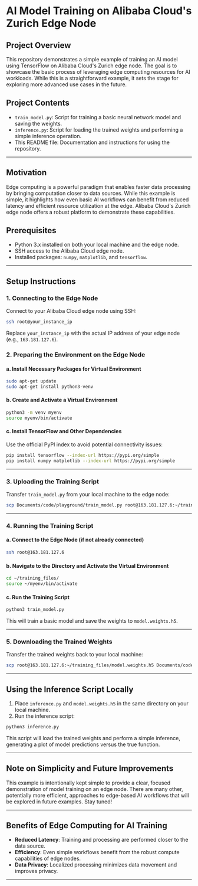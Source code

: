 # AI Model Training on Alibaba Cloud's Zurich Edge Node

## Project Overview

This repository demonstrates a simple example of training an AI model using TensorFlow on Alibaba Cloud's Zurich edge node. The goal is to showcase the basic process of leveraging edge computing resources for AI workloads. While this is a straightforward example, it sets the stage for exploring more advanced use cases in the future.

## Project Contents

- `train_model.py`: Script for training a basic neural network model and saving the weights.
- `inference.py`: Script for loading the trained weights and performing a simple inference operation.
- This README file: Documentation and instructions for using the repository.

---

## Motivation

Edge computing is a powerful paradigm that enables faster data processing by bringing computation closer to data sources. While this example is simple, it highlights how even basic AI workflows can benefit from reduced latency and efficient resource utilization at the edge. Alibaba Cloud's Zurich edge node offers a robust platform to demonstrate these capabilities.

## Prerequisites

- Python 3.x installed on both your local machine and the edge node.
- SSH access to the Alibaba Cloud edge node.
- Installed packages: `numpy`, `matplotlib`, and `tensorflow`.

---

## Setup Instructions

### 1. Connecting to the Edge Node

Connect to your Alibaba Cloud edge node using SSH:

```bash
ssh root@your_instance_ip
```

Replace `your_instance_ip` with the actual IP address of your edge node (e.g., `163.181.127.6`).

### 2. Preparing the Environment on the Edge Node

#### a. Install Necessary Packages for Virtual Environment

```bash
sudo apt-get update
sudo apt-get install python3-venv
```

#### b. Create and Activate a Virtual Environment

```bash
python3 -m venv myenv
source myenv/bin/activate
```

#### c. Install TensorFlow and Other Dependencies

Use the official PyPI index to avoid potential connectivity issues:

```bash
pip install tensorflow --index-url https://pypi.org/simple
pip install numpy matplotlib --index-url https://pypi.org/simple
```

---

### 3. Uploading the Training Script

Transfer `train_model.py` from your local machine to the edge node:

```bash
scp Documents/code/playground/train_model.py root@163.181.127.6:~/training_files/
```

---

### 4. Running the Training Script

#### a. Connect to the Edge Node (if not already connected)

```bash
ssh root@163.181.127.6
```

#### b. Navigate to the Directory and Activate the Virtual Environment

```bash
cd ~/training_files/
source ~/myenv/bin/activate
```

#### c. Run the Training Script

```bash
python3 train_model.py
```

This will train a basic model and save the weights to `model.weights.h5`.

---

### 5. Downloading the Trained Weights

Transfer the trained weights back to your local machine:

```bash
scp root@163.181.127.6:~/training_files/model.weights.h5 Documents/code/playground/
```

---

## Using the Inference Script Locally

1. Place `inference.py` and `model.weights.h5` in the same directory on your local machine.
2. Run the inference script:

```bash
python3 inference.py
```

This script will load the trained weights and perform a simple inference, generating a plot of model predictions versus the true function.

---

## Note on Simplicity and Future Improvements

This example is intentionally kept simple to provide a clear, focused demonstration of model training on an edge node. There are many other, potentially more efficient, approaches to edge-based AI workflows that will be explored in future examples. Stay tuned!

---

## Benefits of Edge Computing for AI Training

- **Reduced Latency**: Training and processing are performed closer to the data source.
- **Efficiency**: Even simple workflows benefit from the robust compute capabilities of edge nodes.
- **Data Privacy**: Localized processing minimizes data movement and improves privacy.

---
